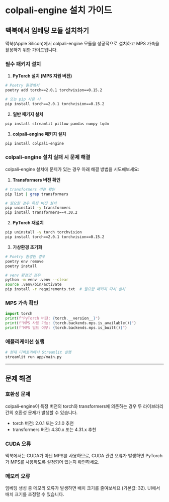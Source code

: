 # colpali-engine 설치 가이드

## 맥북에서 임베딩 모듈 설치하기

맥북(Apple Silicon)에서 colpali-engine 모듈을 성공적으로 설치하고 MPS 가속을 활용하기 위한 가이드입니다.

### 필수 패키지 설치

1. **PyTorch 설치 (MPS 지원 버전)**

```bash
# Poetry 환경에서
poetry add torch==2.0.1 torchvision==0.15.2

# 또는 pip 사용 시
pip install torch==2.0.1 torchvision==0.15.2
```

2. **일반 패키지 설치**

```bash
pip install streamlit pillow pandas numpy tqdm
```

3. **colpali-engine 패키지 설치**

```bash
pip install colpali-engine
```

### colpali-engine 설치 실패 시 문제 해결

colpali-engine 설치에 문제가 있는 경우 아래 해결 방법을 시도해보세요:

1. **Transformers 버전 확인**

```bash
# transformers 버전 확인
pip list | grep transformers

# 필요한 경우 특정 버전 설치
pip uninstall -y transformers
pip install transformers==4.30.2
```

2. **PyTorch 재설치**

```bash
pip uninstall -y torch torchvision
pip install torch==2.0.1 torchvision==0.15.2
```

3. **가상환경 초기화**

```bash
# Poetry 환경인 경우
poetry env remove
poetry install

# venv 환경인 경우
python -m venv .venv --clear
source .venv/bin/activate
pip install -r requirements.txt  # 필요한 패키지 다시 설치
```

### MPS 가속 확인

```python
import torch
print(f"PyTorch 버전: {torch.__version__}")
print(f"MPS 사용 가능: {torch.backends.mps.is_available()}")
print(f"MPS 빌드 여부: {torch.backends.mps.is_built()}")
```

### 애플리케이션 실행

```bash
# 현재 디렉토리에서 Streamlit 실행
streamlit run app/main.py
```

---

## 문제 해결

### 호환성 문제

colpali-engine이 특정 버전의 torch와 transformers에 의존하는 경우 두 라이브러리 간의 호환성 문제가 발생할 수 있습니다.

- torch 버전: 2.0.1 또는 2.1.0 추천
- transformers 버전: 4.30.x 또는 4.31.x 추천

### CUDA 오류

맥북에서는 CUDA가 아닌 MPS를 사용하므로, CUDA 관련 오류가 발생하면 PyTorch가 MPS를 사용하도록 설정되어 있는지 확인하세요.

### 메모리 오류

임베딩 생성 중 메모리 오류가 발생하면 배치 크기를 줄여보세요 (기본값: 32). UI에서 배치 크기를 조정할 수 있습니다.
